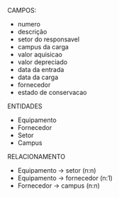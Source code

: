 CAMPOS:

- numero
- descrição
- setor do responsavel
- campus da carga
- valor aquisicao
- valor depreciado
- data da entrada
- data da carga
- fornecedor
- estado de conservacao

ENTIDADES

- Equipamento
- Fornecedor
- Setor
- Campus

RELACIONAMENTO

- Equipamento -> setor (n:n)
- Equipamento -> fornecedor (n:1)
- Fornecedor -> campus (n:n)